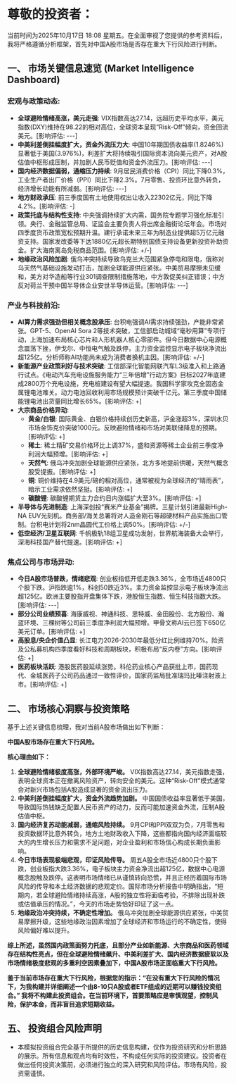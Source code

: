 # 尊敬的投资者：

当前时间为2025年10月17日 18:08 星期五。在全面审视了您提供的参考资料后，我将严格遵循分析框架，首先对中国A股市场是否存在重大下行风险进行判断。

## 一、 市场关键信息速览 (Market Intelligence Dashboard)

### 宏观与政策动态:
*   **全球避险情绪高涨，美元走强**: VIX指数高达27.14，远超历史平均水平，美元指数(DXY)维持在98.22的相对高位，全球资本呈现“Risk-Off”倾向，资金回流美元。[影响评估: ---]
*   **中美利差倒挂幅度扩大，资金外流压力大**: 中国10年期国债收益率(1.8246%)显著低于美国(3.976%)，利差扩大将持续吸引国际资本流向美元资产，对A股估值中枢形成压制，并加剧人民币贬值和资金外流压力。[影响评估: ---]
*   **国内经济数据偏弱，通缩压力持续**: 9月居民消费价格（CPI）同比下降0.3%，工业生产者出厂价格（PPI）同比下降2.3%。7月零售、投资环比意外转负，经济增长动能有所减弱。[影响评估: ---]
*   **地方财政承压**: 前三季度国有土地使用权出让收入22302亿元，同比下降4.2%。[影响评估: -]
*   **政策托底与结构性支持**: 中央强调持续扩大内需，国务院专题学习强化标准引领。央行、金融监管总局、证监会主要负责人将出席金融街论坛年会。市场对四季度货币政策宽松预期升温。建行承诺未来三年为制造业提供超5万亿元融资支持。国家发改委等下达1880亿元超长期特别国债支持设备更新投资补助资金。扩大海南离岛免税商品范围。[影响评估: +/-]
*   **地缘政治风险加剧**: 俄乌冲突持续导致乌克兰大范围紧急停电和限电，俄称对乌天然气基础设施发动打击，加剧全球能源供应紧张。中美贸易摩擦未见缓和，美方对华造船等行业301调查限制措施落地，中方敦促美纠正错误；中方反对荷兰干预中国半导体企业安世半导体运营。[影响评估: ---]

### 产业与科技前沿:
*   **AI算力需求强劲但相关概念股承压**: 台积电强调AI需求持续强劲，产能非常紧张。GPT-5、OpenAI Sora 2等技术突破，工信部启动城域“毫秒用算”专项行动，上海加速布局核心芯片和人形机器人核心零部件。但今日数据中心电源概念震荡下挫，伊戈尔、中恒电气触及跌停，主力资金监控显示电子板块净流出超125亿。分析师称AI功能尚未成为消费者换机主因。[影响评估: +/-]
*   **新能源产业政策利好与技术突破**: 工信部深化智能网联汽车L3级准入和上路通行试点。《电动汽车充电设施服务能力“三年倍增”行动方案》目标2027年底建成2800万个充电设施，充电桩建设有望大幅提速。我国科学家攻克全固态金属锂电池难关。动力电池回收利用市场规模预计突破千亿元。第三季度中国储能锂电池出货量同比增长65%。[影响评估: +]
*   **大宗商品价格异动**:
    *   **黄金/白银**: 国际黄金、白银价格持续创历史新高，沪金涨超3%，深圳水贝市场金饰克价突破1000元。反映避险情绪和市场对美联储降息的预期。[影响评估: +]
    *   **稀土**: 稀土精矿交易价格环比上调37%，盛和资源等稀土企业前三季度净利润大幅预增。[影响评估: +]
    *   **天然气**: 俄乌冲突加剧全球能源供应紧张，北方多地提前供暖，天然气概念股受提振。[影响评估: +]
    *   **铜**: 铜价维持在4.9美元/磅的相对高位，通常被视为全球经济的“晴雨表”，暗示工业需求依然坚挺。[影响评估: +]
    *   **碳酸锂**: 碳酸锂期货主力合约日内涨幅扩大至3%。[影响评估: +]
*   **半导体与先进制造**: 上海深创投“赛米产业基金”揭牌。三星计划引进最新High-NA EUV光刻机。商务部/海关总署将对人造金刚石等超硬材料产品实施出口管制。台积电计划将2nm晶圆代工价格上调50%。[影响评估: +/-]
*   **低空经济/卫星互联网**: 千帆极轨18组卫星成功发射，世界航海装备大会举行，深海科技国产替代提速。[影响评估: +]

### 焦点公司与市场异动:
*   **今日A股市场普跌，情绪悲观**: 创业板指低开低走跌3.36%，全市场近4800只个股下跌。沪指跌逾1%，科创50跌近3%。主力资金监控显示电子板块净流出超125亿。欧洲主要股指开盘集体下跌，港股恒生指数、恒生科技指数大跌。[影响评估: ---]
*   **部分公司业绩预喜**: 海康威视、神通科技、思特威、金田股份、北方股份、瀚蓝环境、三棵树等公司前三季度净利润大幅预增。甲骨文称AI云已签下650亿美元订单。[影响评估: +]
*   **高股息/央企价值凸显**: 长江电力2026-2030年最低分红比例维持70%。险资及公私募机构四季度看好科技和周期板块，积极布局“反内卷”方向。[影响评估: +]
*   **医药板块活跃**: 港股医药股延续涨势。科伦药业核心产品获批上市，国药现代、金城医药子公司药品通过一致性评价，国家药监局批准瑞玛比嗪注射液上市。[影响评估: +]

## 二、 市场核心洞察与投资策略

基于上述关键信息梳理，我对当前A股市场做出如下判断：

**中国A股市场存在重大下行风险。**

**核心理由如下：**

1.  **全球避险情绪极度高涨，外部环境严峻。** VIX指数高达27.14，美元指数走强，表明全球资本正在撤离风险资产，转向安全的美元。这种“Risk-Off”模式通常会对新兴市场包括A股造成显著的资金流出压力。
2.  **中美利差倒挂幅度扩大，资金外流趋势加剧。** 中国国债收益率显著低于美国，导致国际热钱缺乏配置人民币资产的动力，反而可能加速资金外流，压制A股估值中枢。
3.  **国内经济复苏动能减弱，通缩风险持续。** 9月CPI和PPI双双为负，7月零售和投资数据环比意外转负，地方土地财政收入下降，这些都指向国内经济面临较大的内生增长压力和需求不足问题，对企业盈利和市场信心构成长期负面影响。
4.  **今日市场表现极端悲观，印证风险传导。** 周五A股全市场近4800只个股下跌，创业板指大跌3.36%，电子板块主力资金净流出超125亿，数据中心电源概念股触及跌停。这表明市场情绪已从谨慎转向恐慌，并且正经历着国际市场风险的传导和本土经济数据的悲观定价。国际市场分析报告中明确指出，“短期内，若全球避险情绪持续高涨，A股的独立性将面临考验，不排除出现补跌或估值承压的情况。”，今天的市场走势恰好印证了这一点。
5.  **地缘政治冲突持续，不确定性增加。** 俄乌冲突加剧全球能源供应紧张，中美贸易摩擦升级，这些地缘政治因素增加了全球经济和市场运行的不确定性，使得风险偏好难以提升。

**综上所述，虽然国内政策面努力托底，且部分产业如新能源、大宗商品和医药领域存在结构性亮点，但在全球避险情绪飙升、中美利差扩大、国内经济数据疲软以及市场情绪极度悲观的多重利空因素叠加下，中国A股市场正面临重大下行风险。**

**鉴于当前市场存在重大下行风险，根据您的指示：“在没有重大下行风险的情况下，为我构建并详细阐述一个由8-10只A股或者ETF组成的近期可以赚钱投资组合。” 我将不构建此投资组合。在当前环境下，首要策略应是审慎观望，控制风险，保护本金，而非盲目追求短期收益。**

## 五、 投资组合风险声明
*   本模拟投资组合完全基于所提供的历史信息构建，仅作为投资研究和分析思路的展示。所有信息和观点均有时效性，不构成任何实际的投资建议。投资者在做出任何投资决策前，必须进行独立的深入研究和风险评估。市场有风险，投资需谨慎。